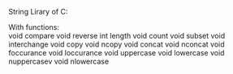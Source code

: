 String Lirary of C:


With functions:      
void compare 
void reverse
int length
void count
void subset
void interchange
void copy
void ncopy
void concat
void nconcat
void foccurance
void loccurance
void uppercase
void lowercase
void nuppercasev
void nlowercase














